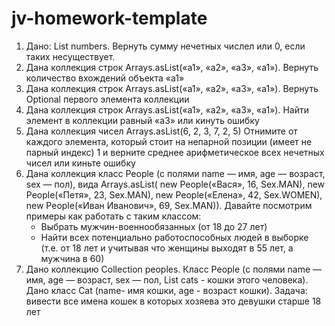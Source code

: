 # jv-homework-template

1. Дано: List<Integer> numbers.
   Вернуть сумму нечетных числел или 0, если таких несуществует.
2. Дана коллекция строк Arrays.asList(«a1», «a2», «a3», «a1»).
   Вернуть количество вхождений объекта «a1»
3. Дана коллекция строк Arrays.asList(«a1», «a2», «a3», «a1»).
   Вернуть Optional первого элемента коллекции
4. Дана коллекция строк Arrays.asList(«a1», «a2», «a3», «a1»).
   Найти элемент в коллекции равный «a3» или кинуть ошибку
5. Дана коллекция чисел Arrays.asList(6, 2, 3, 7, 2, 5)
   Отнимите от каждого элемента, который стоит на непарной позиции (имеет не парный индекс) 1
   и верните среднее арифметическое всех нечетных чисел или киньте ошибку
6. Дана коллекция класс People (с полями name — имя, age — возраст, sex — пол),
   вида Arrays.asList( new People(«Вася», 16, Sex.MAN),
                       new People(«Петя», 23, Sex.MAN),
                       new People(«Елена», 42, Sex.WOMEN),
                       new People(«Иван Иванович», 69, Sex.MAN)).
   Давайте посмотрим примеры как работать с таким классом:
   - Выбрать мужчин-военнообязанных (от 18 до 27 лет)
   - Найти всех потенциально работоспособных людей в выборке (т.е. от 18 лет и учитывая что женщины выходят в 55 лет, а мужчина в 60)
7. Дано коллекцию Collection<People> peoples.
   Класс People (с полями name — имя, age — возраст, sex — пол, List<Cat> cats -  кошки этого человека).
   Дано класс Cat (name- имя кошки, age - возраст кошки).
   Задача: вивести все имена кошек в которых хозяева это девушки старше 18 лет